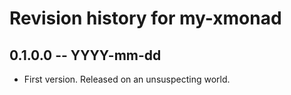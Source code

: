 # Revision history for my-xmonad

## 0.1.0.0 -- YYYY-mm-dd

* First version. Released on an unsuspecting world.
